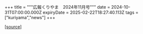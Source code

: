 +++
title = """広報くりやま　2024年11月号"""
date = 2024-10-31T07:00:00.000Z
expiryDate = 2025-02-22T18:27:40.113Z
tags = ["kuriyama","news"]
+++


[[source]](https://www.town.kuriyama.hokkaido.jp/site/koho/29253.html)
